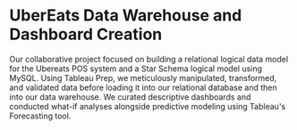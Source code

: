 # UberEats Data Warehouse and Dashboard Creation

Our collaborative project focused on building a relational logical data model for the Ubereats POS system and a Star Schema logical model using MySQL. Using Tableau Prep, we meticulously manipulated, transformed, and validated data before loading it into our relational database and then into our data warehouse. We curated descriptive dashboards and conducted what-if analyses alongside predictive modeling using Tableau's Forecasting tool. 
